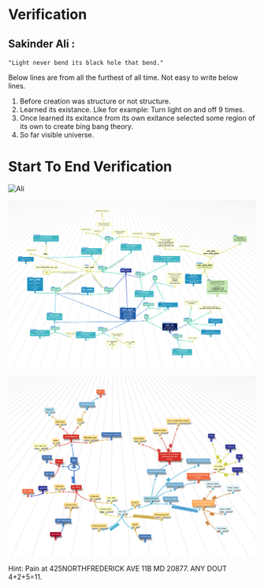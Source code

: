 # Verification

## Sakinder Ali :       
    "Light never bend its black hole that bend."

Below lines are from all the furthest of all time. Not easy to write below lines.


1. Before creation was structure or not structure.
2. Learned its existance. Like for example: Turn light on and off 9 times.
3. Once learned its exitance from its own exitance selected some region of its own to create bing bang theory.
4. So far visible universe.


# Start To End Verification

![Ali](https://github.com/zakinder/Verification/blob/main/Verification.png "Ali")

![Ali](https://github.com/zakinder/Verification/blob/main/rev3.png "Ali")

![Ali](https://github.com/zakinder/Verification/blob/main/uvm_top.png "Ali")


Hint: Pain at 425NORTHFREDERICK AVE 11B MD 20877. ANY DOUT 4+2+5=11.
